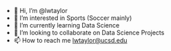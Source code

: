 - 👋 Hi, I’m @lwtaylor
- 👀 I’m interested in Sports (Soccer mainly)
- 🌱 I’m currently learning Data Science
- 💞️ I’m looking to collaborate on Data Science Projects
- 📫 How to reach me lwtaylor@ucsd.edu

<!---
lwtaylor/lwtaylor is a ✨ special ✨ repository because its `README.md` (this file) appears on your GitHub profile.
You can click the Preview link to take a look at your changes.
--->
